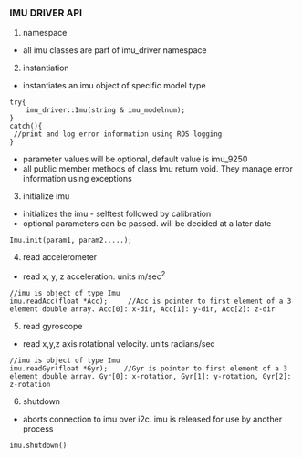 ### IMU DRIVER API

1. namespace
- all imu classes are part of imu_driver namespace


2. instantiation
- instantiates an imu object of specific model type
```
try{
    imu_driver::Imu(string & imu_modelnum);
}
catch(){
 //print and log error information using ROS logging
}
```
- parameter values will be optional, default value is imu_9250
- all public member methods of class Imu return void. They manage error information using exceptions

3. initialize imu
- initializes the imu - selftest followed by calibration 
- optional parameters can be passed. will be decided at a later date
```
Imu.init(param1, param2.....);
```

4. read accelerometer
- read x, y, z acceleration. units m/sec<sup>2</sup>
```
//imu is object of type Imu
imu.readAcc(float *Acc);     //Acc is pointer to first element of a 3 element double array. Acc[0]: x-dir, Acc[1]: y-dir, Acc[2]: z-dir
```

5. read gyroscope
- read x,y,z axis rotational velocity. units radians/sec
```
//imu is object of type Imu
imu.readGyr(float *Gyr);    //Gyr is pointer to first element of a 3 element double array. Gyr[0]: x-rotation, Gyr[1]: y-rotation, Gyr[2]: z-rotation
```

6. shutdown
- aborts connection to imu over i2c. imu is released for use by another process
```
imu.shutdown()
```

